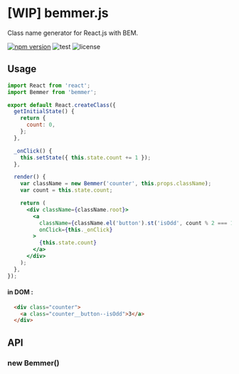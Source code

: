 [WIP] bemmer.js
================================

Class name generator for React.js with BEM.

[![npm version](https://badge.fury.io/js/bemmer.svg)](http://badge.fury.io/js/bemmer)
![test](https://circleci.com/gh/axross/bemmer.svg?style=shield&circle-token=01a654ef30887aa9b843dfa7ce264dc7d942d726)
![license](http://img.shields.io/badge/license-MIT-brightgreen.svg?style=flat)

## Usage

```jsx
import React from 'react';
import Bemmer from 'bemmer';

export default React.createClass({
  getInitialState() {
    return {
      count: 0,
    };
  },

  _onClick() {
    this.setState({ this.state.count += 1 });
  },

  render() {
    var className = new Bemmer('counter', this.props.className);
    var count = this.state.count;

    return (
      <div className={className.root}>
        <a
          className={className.el('button').st('isOdd', count % 2 === 1)}
          onClick={this._onClick}
        >
          {this.state.count}
        </a>
      </div>
    );
  },
});
```

#### in DOM :

```html
  <div class="counter">
    <a class="counter__button--isOdd">3</a>
  </div>
```

## API

### new Bemmer()
